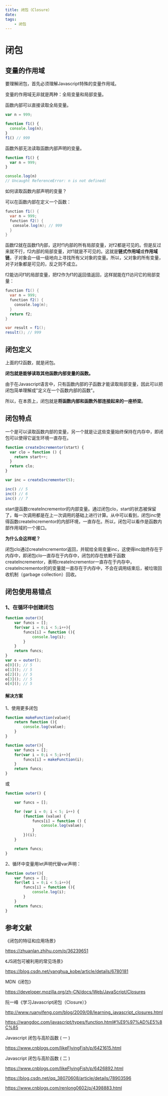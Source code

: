 ```yaml
---
title: 闭包（Closure）
date: 
tags:
    - 闭包
---
```


# 闭包

## 变量的作用域

要理解闭包，首先必须理解Javascript特殊的变量作用域。

变量的作用域无非就是两种：全局变量和局部变量。

函数内部可以直接读取全局变量。

```javascript
var n = 999;

function f1() {
  console.log(n);
}
f1() // 999
```

函数外部无法读取函数内部声明的变量。

```javascript
function f1() {
  var n = 999;
}

console.log(n)
// Uncaught ReferenceError: n is not defined(
```

如何读取函数内部声明的变量？

可以在函数内部在定义一个函数：

```java
function f1() {
  var n = 999;
  function f2() {
　　console.log(n); // 999
  }
}
```

函数f2就在函数f1内部，这时f1内部的所有局部变量，对f2都是可见的。但是反过来就不行，f2内部的局部变量，对f1就是不可见的。这就是**链式作用域**或**作用域链**，子对象会一级一级地向上寻找所有父对象的变量。所以，父对象的所有变量，对子对象都是可见的，反之则不成立。

f2能访问f1的局部变量，把f2作为f1的返回值返回，这样就能在f1访问它的局部变量：
```java
function f1() {
  var n = 999;
  function f2() {
    console.log(n);
  }
  return f2;
}

var result = f1();
result(); // 999
```
## 闭包定义

上面的f2函数，就是闭包。

**闭包就是能够读取其他函数内部变量的函数。**

由于在Javascript语言中，只有函数内部的子函数才能读取局部变量，因此可以把闭包简单理解成"定义在一个函数内部的函数"。

所以，在本质上，闭包就是**将函数内部和函数外部连接起来的一座桥梁**。

## 闭包特点

一个是可以读取函数内部的变量，另一个就是让这些变量始终保持在内存中，即闭包可以使得它诞生环境一直存在。

```javascript
function createIncrementor(start) {
  var clo = function () {
    return start++;
  }
  return clo;
}

var inc = createIncrementor(5);

inc() // 5
inc() // 6
inc() // 7
```
start是函数createIncrementor的内部变量。通过闭包clo，start的状态被保留了，每一次调用都是在上一次调用的基础上进行计算。从中可以看到，闭包inc使得函数createIncrementor的内部环境，一直存在。所以，闭包可以看作是函数内部作用域的一个接口。

**为什么会这样呢？**

闭包clo通过createIncrementor返回，并赋给全局变量inc，这使得inc始终存在于内存中，即闭包clo一直存在于内存中，闭包的存在依赖于函数createIncrementor，表明createIncrementor一直存在于内存中，createIncrementor的的变量就一直存在于内存中，不会在调用结束后，被垃圾回收机制（garbage collection）回收。

## 闭包使用易错点

### 1、在循环中创建闭包

```javascript
function outer(){
    var funcs = [];
    for(var i = 0;i < 5;i++){
        funcs[i] = function (){
            console.log(i);
        }
    }
    return funcs;
}
var o = outer();
o[0](); // 5
o[1](); // 5
o[2](); // 5
o[3](); // 5
o[4](); // 5
```

#### 解决方案
1、使用更多闭包

```javascript
function makeFunction(value){
    return function (){
        console.log(value);
    }
}

function outer(){
    var funcs = [];
    for(var i = 0;i < 5;i++){
        funcs[i] = makeFunction(i);
    }
    return funcs;
}
```
或
```javascript
function outer() {

    var funcs = [];

    for (var i = 0; i < 5; i++) {
        (function (value) {
            funcs[i] = function () {
                console.log(value);
            }
        })(i);
    }

    return funcs;
}
```

2、循环中变量用let声明代替var声明：
```javascript
function outer(){
    var funcs = [];
    for(let i = 0;i < 5;i++){
        funcs[i] = function (){
            console.log(i);
        }
    }
    return funcs;
}
```



## 参考文献

《闭包的特征和应用场景》

https://zhuanlan.zhihu.com/p/36239651

《JS闭包可被利用的常见场景》

https://blog.csdn.net/yanghua_kobe/article/details/6780181

MDN《闭包》

https://developer.mozilla.org/zh-CN/docs/Web/JavaScript/Closures

阮一峰《学习Javascript闭包（Closure）》

http://www.ruanyifeng.com/blog/2009/08/learning_javascript_closures.html

https://wangdoc.com/javascript/types/function.html#%E9%97%AD%E5%8C%85

Javascript 闭包与高阶函数 ( 一 )

https://www.cnblogs.com/likeFlyingFish/p/6421615.html

Javascript 闭包与高阶函数 ( 二 )

https://www.cnblogs.com/likeFlyingFish/p/6426892.html

https://blog.csdn.net/qq_38070608/article/details/78903596

https://www.cnblogs.com/renlong0602/p/4398883.html


